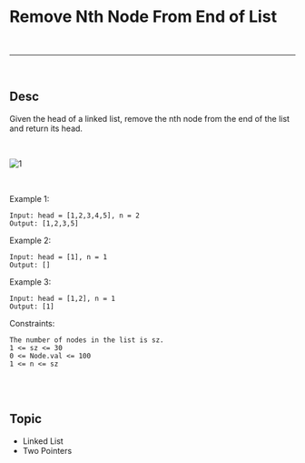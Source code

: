 # Remove Nth Node From End of List

<br>

---

<br>

## Desc

Given the head of a linked list, remove the nth node from the end of the list and return its head.

<br>

![1](https://assets.leetcode.com/uploads/2020/10/03/remove_ex1.jpg)

<br>

Example 1:

```
Input: head = [1,2,3,4,5], n = 2
Output: [1,2,3,5]
```


Example 2:
```
Input: head = [1], n = 1
Output: []
```
Example 3:
```
Input: head = [1,2], n = 1
Output: [1]
```

Constraints:
```
The number of nodes in the list is sz.
1 <= sz <= 30
0 <= Node.val <= 100
1 <= n <= sz
```

<br>
<br>

## Topic

* Linked List
* Two Pointers